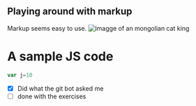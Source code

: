 ## Playing around with markup
Markup seems easy to use.
![imagge of an mongolian cat king](https://octodex.github.com/images/yaktocat.png)

# A sample JS code
```Javascript
var j=10
```

- [x] Did what the git bot asked me
- [ ] done with the exercises
